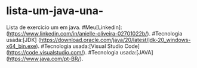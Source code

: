 # lista-um-java-una-
Lista de exercicio um em java.
#Meu[Linkedin]: (https://www.linkedin.com/in/anielle-oliveira-02701022b/).
#Tecnologia usada:[JDK] (https://download.oracle.com/java/20/latest/jdk-20_windows-x64_bin.exe).
#Tecnologia usada:[Visual Studio Code] (https://code.visualstudio.com/).
#Tecnologia usada:[JAVA] (https://www.java.com/pt-BR/).
